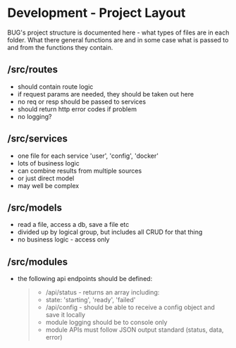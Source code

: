 # Development - Project Layout

BUG's project structure is documented here - what types of files are in each folder. What there general functions are and in some case what is passed to and from the functions they contain.

## /src/routes

-   should contain route logic
-   if request params are needed, they should be taken out here
-   no req or resp should be passed to services
-   should return http error codes if problem
-   no logging?

## /src/services

-   one file for each service 'user', 'config', 'docker'
-   lots of business logic
-   can combine results from multiple sources
-   or just direct model
-   may well be complex

## /src/models

-   read a file, access a db, save a file etc
-   divided up by logical group, but includes all CRUD for that thing
-   no business logic - access only

## /src/modules

-   the following api endpoints should be defined:
    > -   /api/status - returns an array including:
    > -   state: 'starting', 'ready', 'failed'
    > -   /api/config - should be able to receive a config object and save it locally
    > -   module logging should be to console only
    > -   module APIs must follow JSON output standard (status, data, error)
